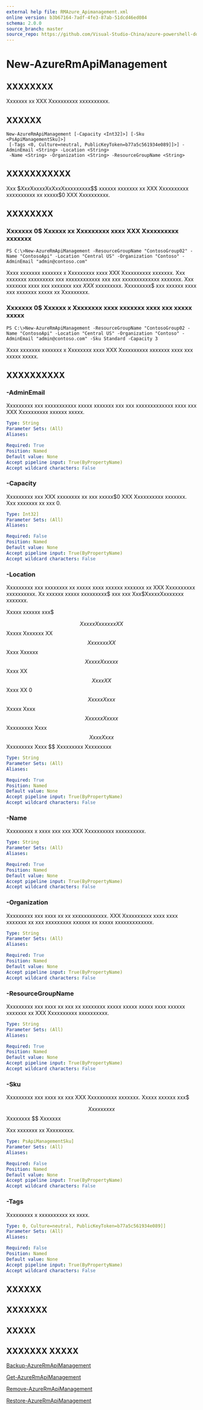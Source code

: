 ```yaml
---
external help file: RMAzure_Apimanagement.xml
online version: b3b67164-7adf-4fe3-87ab-51dcd46ed084
schema: 2.0.0
source_branch: master
source_repo: https://github.com/Visual-Studio-China/azure-powershell-docs-int
---
```


# New-AzureRmApiManagement
## XXXXXXXX
Xxxxxxx xx XXX Xxxxxxxxxx xxxxxxxxxx.

## XXXXXX

```
New-AzureRmApiManagement [-Capacity <Int32]>] [-Sku <PsApiManagementSku]>]
 [-Tags <0, Culture=neutral, PublicKeyToken=b77a5c561934e089]]>] -AdminEmail <String> -Location <String>
 -Name <String> -Organization <String> -ResourceGroupName <String>
```

## XXXXXXXXXXX
Xxx $$Xxx$XxxxxXxXxxXxxxxxxxxx$$ xxxxxx xxxxxxx xx XXX Xxxxxxxxxx xxxxxxxxxx xx xxxxx$0 XXX Xxxxxxxxxx.

## XXXXXXXX

### Xxxxxxx 0$ Xxxxxx xx Xxxxxxxxx xxxx XXX Xxxxxxxxxx xxxxxxx
```
PS C:\>New-AzureRmApiManagement -ResourceGroupName "ContosoGroup02" -Name "ContosoApi" -Location "Central US" -Organization "Contoso" -AdminEmail "admin@contoso.com"
```

Xxxx xxxxxxx xxxxxxx x Xxxxxxxxx xxxx XXX Xxxxxxxxxx xxxxxxx.
Xxx xxxxxxx xxxxxxxxx xxx xxxxxxxxxxxx xxx xxx xxxxxxxxxxxxx xxxxxxx.
Xxx xxxxxxx xxxx xxx xxxxxxx xxx $XXX$ xxxxxxxxx.
Xxxxxxxxx$ xxx xxxxxx xxxx xxx xxxxxxx xxxxx xx Xxxxxxxxx.

### Xxxxxxx 0$ Xxxxxx x Xxxxxxxx xxxx xxxxxxx xxxx xxx xxxxx xxxxx
```
PS C:\>New-AzureRmApiManagement -ResourceGroupName "ContosoGroup02 -Name "ContosoApi" -Location "Central US" -Organization "Contoso" -AdminEmail "admin@contoso.com" -Sku Standard -Capacity 3
```

Xxxx xxxxxxx xxxxxxx x Xxxxxxxx xxxx XXX Xxxxxxxxxx xxxxxxx xxxx xxx xxxxx xxxxx.

## XXXXXXXXXX

### -AdminEmail
Xxxxxxxxx xxx xxxxxxxxxxx xxxxx xxxxxxx xxx xxx xxxxxxxxxxxxx xxxx xxx XXX Xxxxxxxxxx xxxxxx xxxxx.

```yaml
Type: String
Parameter Sets: (All)
Aliases: 

Required: True
Position: Named
Default value: None
Accept pipeline input: True(ByPropertyName)
Accept wildcard characters: False
```

### -Capacity
Xxxxxxxxx xxx XXX xxxxxxxx xx xxx xxxxx$0 XXX Xxxxxxxxxx xxxxxxx.
Xxx xxxxxxx xx xxx $0$.

```yaml
Type: Int32]
Parameter Sets: (All)
Aliases: 

Required: False
Position: Named
Default value: None
Accept pipeline input: True(ByPropertyName)
Accept wildcard characters: False
```

### -Location
Xxxxxxxxx xxx xxxxxxxx xx xxxxx xxxx xxxxxx xxxxxxx xx XXX Xxxxxxxxxx xxxxxxxxxx.
Xx xxxxxx xxxxx xxxxxxxxx$ xxx xxx Xxx$XxxxxXxxxxxxx xxxxxxx.

Xxxxx xxxxxx xxx$ 

$$ Xxxxx Xxxxxxx XX $$ Xxxxx Xxxxxxx XX $$ Xxxxxxx XX $$ Xxxx Xxxxxx $$ Xxxxx Xxxxxx $$ Xxxx XX $$ Xxxx XX $$ Xxxx XX 0 $$ Xxxxx Xxxx $$ Xxxxx Xxxx $$ Xxxxxx Xxxxx $$ Xxxxxxxxx Xxxx $$ Xxxx Xxxx $$ Xxxxxxxxx Xxxx $$ Xxxxxxxxx Xxxxxxxxx

```yaml
Type: String
Parameter Sets: (All)
Aliases: 

Required: True
Position: Named
Default value: None
Accept pipeline input: True(ByPropertyName)
Accept wildcard characters: False
```

### -Name
Xxxxxxxxx x xxxx xxx xxx XXX Xxxxxxxxxx xxxxxxxxxx.

```yaml
Type: String
Parameter Sets: (All)
Aliases: 

Required: True
Position: Named
Default value: None
Accept pipeline input: True(ByPropertyName)
Accept wildcard characters: False
```

### -Organization
Xxxxxxxxx xxx xxxx xx xx xxxxxxxxxxxx.
XXX Xxxxxxxxxx xxxx xxxx xxxxxxx xx xxx xxxxxxxxx xxxxxx xx xxxxx xxxxxxxxxxxxx.

```yaml
Type: String
Parameter Sets: (All)
Aliases: 

Required: True
Position: Named
Default value: None
Accept pipeline input: True(ByPropertyName)
Accept wildcard characters: False
```

### -ResourceGroupName
Xxxxxxxxx xxx xxxx xx xxx xx xxxxxxxx xxxxx xxxxx xxxxx xxxx xxxxxx xxxxxxx xx XXX Xxxxxxxxxx xxxxxxxxxx.

```yaml
Type: String
Parameter Sets: (All)
Aliases: 

Required: True
Position: Named
Default value: None
Accept pipeline input: True(ByPropertyName)
Accept wildcard characters: False
```

### -Sku
Xxxxxxxxx xxx xxxx xx xxx XXX Xxxxxxxxxx xxxxxxx.
Xxxxx xxxxxx xxx$ 

$$ Xxxxxxxxx $$ Xxxxxxxx $$ Xxxxxxx 

Xxx xxxxxxx xx Xxxxxxxxx.

```yaml
Type: PsApiManagementSku]
Parameter Sets: (All)
Aliases: 

Required: False
Position: Named
Default value: None
Accept pipeline input: True(ByPropertyName)
Accept wildcard characters: False
```

### -Tags
Xxxxxxxxx x xxxxxxxxxx xx xxxx.

```yaml
Type: 0, Culture=neutral, PublicKeyToken=b77a5c561934e089]]
Parameter Sets: (All)
Aliases: 

Required: False
Position: Named
Default value: None
Accept pipeline input: True(ByPropertyName)
Accept wildcard characters: False
```

## XXXXXX

## XXXXXXX

## XXXXX

## XXXXXXX XXXXX

[Backup-AzureRmApiManagement](b3b67164-7adf-4fe3-87ab-51dcd46ed084)

[Get-AzureRmApiManagement](e067ded3-a2e3-4d53-8628-0ebbafa62721)

[Remove-AzureRmApiManagement](9a2c4617-9870-4d9c-92fa-2af03211d931)

[Restore-AzureRmApiManagement](b0ff412d-269a-472f-8d79-9c0b9f0ebac2)


